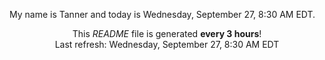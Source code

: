 My name is Tanner and today is Wednesday, September 27, 8:30 AM EDT.

<p align="center">This <i>README</i> file is generated <b>every 3 hours</b>!</br>Last refresh: Wednesday, September 27, 8:30 AM EDT<br /></p>
